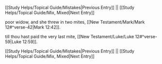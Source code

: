 [[Study Helps/Topical Guide/Mistakes|Previous Entry]]  ||  [[Study Helps/Topical Guide/Mix, Mixed|Next Entry]]

 poor widow, and she threw in two mites, [[New Testament/Mark/Mark 12#^verse-42|Mark 12:42]].

 till thou hast paid the very last mite, [[New Testament/Luke/Luke 12#^verse-59|Luke 12:59]].

[[Study Helps/Topical Guide/Mistakes|Previous Entry]]  ||  [[Study Helps/Topical Guide/Mix, Mixed|Next Entry]]